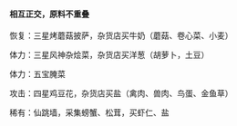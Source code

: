 #### 相互正交，原料不重叠

恢复：三星烤蘑菇披萨，杂货店买牛奶（蘑菇、卷心菜、小麦）

体力：三星风神杂烩菜，杂货店买洋葱（胡萝卜，土豆）

体力：五宝腌菜

攻击：四星鸡豆花，杂货店买盐（禽肉、兽肉、鸟蛋、金鱼草）

稀有：仙跳墙，采集螃蟹、松茸，买虾仁、盐